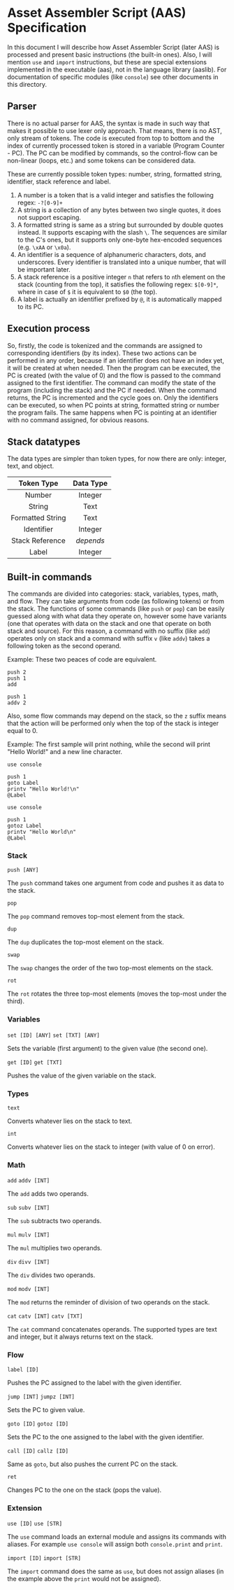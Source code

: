 # Asset Assembler Script (AAS) Specification

In this document I will describe how Asset Assembler Script (later AAS) is processed and present basic instructions (the built-in ones).
Also, I will mention `use` and `import` instructions, but these are special extensions implemented in the executable (aas), not in the language library (aaslib).
For documentation of specific modules (like `console`) see other documents in this directory.

## Parser

There is no actual parser for AAS, the syntax is made in such way that makes it possible to use lexer only approach.
That means, there is no AST, only stream of tokens. The code is executed from top to bottom and the index of currently processed token is stored in a variable (Program Counter - PC).
The PC can be modified by commands, so the control-flow can be non-linear (loops, etc.) and some tokens can be considered data.

These are currently possible token types: number, string, formatted string, identifier, stack reference and label.
1. A number is a token that is a valid integer and satisfies the following regex: `-?[0-9]+`
2. A string is a collection of any bytes between two single quotes, it does not support escaping.
3. A formatted string is same as a string but surrounded by double quotes instead. It supports escaping with the slash `\`. The sequences are similar to the C's ones, but it supports only one-byte hex-encoded sequences (e.g. `\xAA` or `\x0a`).
4. An identifier is a sequence of alphanumeric characters, dots, and underscores. Every identifier is translated into a unique number, that will be important later.
5. A stack reference is a positive integer `n` that refers to `n`th element on the stack (counting from the top), it satisfies the following regex: `$[0-9]*`, where in case of `$` it is equivalent to `$0` (the top).
6. A label is actually an identifier prefixed by `@`, it is automatically mapped to its PC.

## Execution process

So, firstly, the code is tokenized and the commands are assigned to corresponding identifiers (by its index).
These two actions can be performed in any order, because if an identifier does not have an index yet, it will be created at when needed.
Then the program can be executed, the PC is created (with the value of 0) and the flow is passed to the command assigned to the first identifier.
The command can modify the state of the program (including the stack) and the PC if needed.
When the command returns, the PC is incremented and the cycle goes on. Only the identifiers can be executed, so when PC points at string, formatted string or number the program fails.
The same happens when PC is pointing at an identifier with no command assigned, for obvious reasons.

## Stack datatypes

The data types are simpler than token types, for now there are only: integer, text, and object.

| Token Type       | Data Type |
| :--------------: | :-------: |
| Number           | Integer   |
| String           | Text      |
| Formatted String | Text      |
| Identifier       | Integer   |
| Stack Reference  | _depends_ |
| Label            | Integer   |

## Built-in commands

The commands are divided into categories: stack, variables, types, math, and flow. They can take arguments from code (as following tokens) or from the stack.
The functions of some commands (like `push` or `pop`) can be easily guessed along with what data they operate on, however some have variants (one that operates with data on the stack and one that operate on both stack and source).
For this reason, a command with no suffix (like `add`) operates only on stack and a command with suffix `v` (like `addv`) takes a following token as the second operand.

Example: These two peaces of code are equivalent.

``` AAS
push 2
push 1
add
```

``` AAS
push 1
addv 2
```

Also, some flow commands may depend on the stack, so the `z` suffix means that the action will be performed only when the top of the stack is integer equal to 0.

Example: The first sample will print nothing, while the second will print "Hello World!" and a new line character.

``` AAS
use console

push 1
goto Label
printv "Hello World!\n"
@Label
```

``` AAS
use console

push 1
gotoz Label
printv "Hello World\n"
@Label
```

### Stack

`push [ANY]`

The `push` command takes one argument from code and pushes it as data to the stack.

`pop`

The `pop` command removes top-most element from the stack.

`dup`

The `dup` duplicates the top-most element on the stack.

`swap`

The `swap` changes the order of the two top-most elements on the stack.

`rot`

The `rot` rotates the three top-most elements (moves the top-most under the third).

### Variables

`set [ID] [ANY]`
`set [TXT] [ANY]`

Sets the variable (first argument) to the given value (the second one).

`get [ID]`
`get [TXT]`

Pushes the value of the given variable on the stack.

### Types

`text`

Converts whatever lies on the stack to text.

`int`

Converts whatever lies on the stack to integer (with value of 0 on error).

### Math

`add`
`addv [INT]`

The `add` adds two operands.

`sub`
`subv [INT]`

The `sub` subtracts two operands.

`mul`
`mulv [INT]`

The `mul` multiplies two operands.

`div`
`divv [INT]`

The `div` divides two operands.

`mod`
`modv [INT]`

The `mod` returns the reminder of division of two operands on the stack.

`cat`
`catv [INT]`
`catv [TXT]`

The `cat` command concatenates operands. The supported types are text and integer, but it always returns text on the stack.

### Flow

`label [ID]`

Pushes the PC assigned to the label with the given identifier.

`jump [INT]`
`jumpz [INT]`

Sets the PC to given value.

`goto [ID]`
`gotoz [ID]`

Sets the PC to the one assigned to the label with the given identifier.

`call [ID]`
`callz [ID]`

Same as `goto`, but also pushes the current PC on the stack.

`ret`

Changes PC to the one on the stack (pops the value).

### Extension

`use [ID]`
`use [STR]`

The `use` command loads an external module and assigns its commands with aliases.
For example `use console` will assign both `console.print` and `print`.

`import [ID]`
`import [STR]`

The `import` command does the same as `use`, but does not assign aliases (in the example above the `print` would not be assigned).
